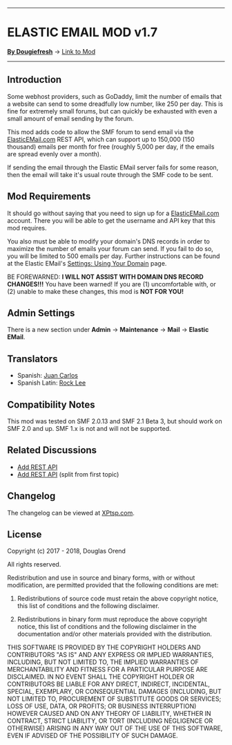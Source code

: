 ---------

# ELASTIC EMAIL MOD v1.7

[**By Dougiefresh**](http://www.simplemachines.org/community/index.php?action=profile;u=253913) -> [Link to Mod](http://custom.simplemachines.org/mods/index.php?mod=4153)

---------

## Introduction
Some webhost providers, such as GoDaddy, limit the number of emails that a website can send to some dreadfully low number, like 250 per day.  This is fine for extremely small forums, but can quickly be exhausted with even a small amount of email sending by the forum.

This mod adds code to allow the SMF forum to send email via the [ElasticEMail.com](http://www.elasticemail.com) REST API, which can support up to 150,000 (150 thousand) emails per month for free (roughly 5,000 per day, if the emails are spread evenly over a month).

If sending the email through the Elastic EMail server fails for some reason, then the email will take it's usual route through the SMF code to be sent.

## Mod Requirements
It should go without saying that you need to sign up for a [ElasticEMail.com](http://www.elasticemail.com) account.  There you will be able to get the username and API key that this mod requires.

You also must be able to modify your domain's DNS records in order to maximize the number of emails your forum can send.  If you fail to do so, you will be limited to 500 emails per day.  Further instructions can be found at the Elastic EMail's [Settings: Using Your Domain](https://elasticemail.com/support/user-interface/settings/your-domain/) page.

BE FOREWARNED: **I WILL NOT ASSIST WITH DOMAIN DNS RECORD CHANGES!!!**  You have been warned!  If you are (1) uncomfortable with, or (2) unable to make these changes, this mod is **NOT FOR YOU!**

## Admin Settings
There is a new section under **Admin** -> **Maintenance** -> **Mail** -> **Elastic EMail**.

## Translators

- Spanish: [Juan Carlos](https://www.simplemachines.org/community/index.php?action=profile;u=2767)
- Spanish Latin: [Rock Lee](https://www.simplemachines.org/community/index.php?action=profile;u=322597)

## Compatibility Notes
This mod was tested on SMF 2.0.13 and SMF 2.1 Beta 3, but should work on SMF 2.0 and up.  SMF 1.x is not and will not be supported.  

## Related Discussions

- [Add REST API](http://www.simplemachines.org/community/index.php?topic=512386)
- [Add REST API](http://www.simplemachines.org/community/index.php?topic=551178.0) (split from first topic)

## Changelog
The changelog can be viewed at [XPtsp.com](http://www.xptsp.com/board/free-modifications/elasticemail-for-smf/).

## License
Copyright (c) 2017 - 2018, Douglas Orend

All rights reserved.

Redistribution and use in source and binary forms, with or without modification, are permitted provided that the following conditions are met:

1. Redistributions of source code must retain the above copyright notice, this list of conditions and the following disclaimer.

2. Redistributions in binary form must reproduce the above copyright notice, this list of conditions and the following disclaimer in the documentation and/or other materials provided with the distribution.

THIS SOFTWARE IS PROVIDED BY THE COPYRIGHT HOLDERS AND CONTRIBUTORS "AS IS" AND ANY EXPRESS OR IMPLIED WARRANTIES, INCLUDING, BUT NOT LIMITED TO, THE IMPLIED WARRANTIES OF MERCHANTABILITY AND FITNESS FOR A PARTICULAR PURPOSE ARE DISCLAIMED. IN NO EVENT SHALL THE COPYRIGHT HOLDER OR CONTRIBUTORS BE LIABLE FOR ANY DIRECT, INDIRECT, INCIDENTAL, SPECIAL, EXEMPLARY, OR CONSEQUENTIAL DAMAGES (INCLUDING, BUT NOT LIMITED TO, PROCUREMENT OF SUBSTITUTE GOODS OR SERVICES; LOSS OF USE, DATA, OR PROFITS; OR BUSINESS INTERRUPTION) HOWEVER CAUSED AND ON ANY THEORY OF LIABILITY, WHETHER IN CONTRACT, STRICT LIABILITY, OR TORT (INCLUDING NEGLIGENCE OR OTHERWISE) ARISING IN ANY WAY OUT OF THE USE OF THIS SOFTWARE, EVEN IF ADVISED OF THE POSSIBILITY OF SUCH DAMAGE.
